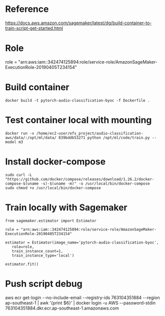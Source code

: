 # Reference

<https://docs.aws.amazon.com/sagemaker/latest/dg/build-container-to-train-script-get-started.html>

# Role

role = "arn:aws:iam::342474125894:role/service-role/AmazonSageMaker-ExecutionRole-20190405T234154"

# Build container

```
docker build -t pytorch-audio-classification-byoc -f Dockerfile .

```

# Test container local with mounting

```
docker run -v /home/ec2-user/efs_project/audio-classification-aws/data/:/opt/ml/data/ 839bddb53271 python /opt/ml/code/train.py --model m3

```

# Install docker-compose

```
sudo curl -L "https://github.com/docker/compose/releases/download/1.26.2/docker-compose-$(uname -s)-$(uname -m)" -o /usr/local/bin/docker-compose
sudo chmod +x /usr/local/bin/docker-compose

```

# Train locally with Sagemaker

```
from sagemaker.estimator import Estimator

role = "arn:aws:iam::342474125894:role/service-role/AmazonSageMaker-ExecutionRole-20190405T234154"

estimator = Estimator(image_name='pytorch-audio-classification-byoc',
   role=role,
   train_instance_count=1,
   train_instance_type='local')

estimator.fit()
```

# Push script debug

aws ecr get-login --no-include-email --registry-ids 763104351884 --region ap-southeast-1 | awk '{print $6}' | docker login -u AWS --password-stdin 763104351884.dkr.ecr.ap-southeast-1.amazonaws.com
